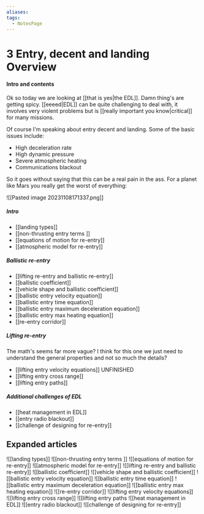 ```yaml
---
aliases: 
tags:
  - NotesPage
---
```


# 3 Entry, decent and landing Overview

#### Intro and contents
Ok so today we are looking at [[that is yes|the EDL]]. Damn thing's are getting spicy. [[eeeed|EDL]] can be quite challenging to deal with, it involves very violent problems but is [[really important you know|critical]] for many missions.

Of course I'm speaking about entry decent and landing. Some of the basic issues include:
- High deceleration rate
- High dynamic pressure
- Severe atmospheric heating
- Communications blackout

So it goes without saying that this can be a real pain in the ass. For a planet like Mars you really get the worst of everything:

![[Pasted image 20231108171337.png]]

##### Intro
- [[landing types]]
- [[non-thrusting entry terms ]]
- [[equations of motion for re-entry]]
- [[atmospheric model for re-entry]]

##### Ballistic re-entry 
- [[lifting re-entry and ballistic re-entry]]
- [[ballistic coefficient]]
- [[vehicle shape and ballistic coefficient]]
- [[ballistic entry velocity equation]]
- [[ballistic entry time equation]]
- [[ballistic entry maximum deceleration equation]]
- [[ballistic entry max heating equation]]
- [[re-entry corridor]]

##### Lifting re-entry
The math's seems far more vague? I think for this one we just need to understand the general properties and not so much the details?
- [[lifting entry velocity equations]] UNFINISHED
- [[lifting entry cross range]]
- [[lifting entry paths]]

##### Additional challenges of EDL
- [[heat management in EDL]]
- [[entry radio blackout]]
- [[challenge of designing for re-entry]]

## Expanded articles
![[landing types]]
![[non-thrusting entry terms ]]
![[equations of motion for re-entry]]
![[atmospheric model for re-entry]] 
![[lifting re-entry and ballistic re-entry]]
![[ballistic coefficient]]
![[vehicle shape and ballistic coefficient]]
![[ballistic entry velocity equation]]
![[ballistic entry time equation]]
![[ballistic entry maximum deceleration equation]]
![[ballistic entry max heating equation]]
![[re-entry corridor]] 
![[lifting entry velocity equations]]  
![[lifting entry cross range]]
![[lifting entry paths 
![[heat management in EDL]]
![[entry radio blackout]]
![[challenge of designing for re-entry]]
